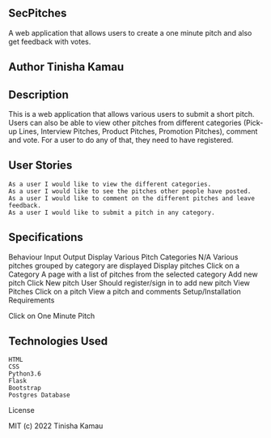 ## SecPitches
A web application that allows users to create a one minute pitch and also get feedback with votes.
## Author Tinisha Kamau


## Description

This is a web application that allows various users to submit a short pitch. Users can also be able to view other pitches from different categories (Pick-up Lines, Interview Pitches, Product Pitches, Promotion Pitches), comment and vote. For a user to do any of that, they need to have registered.

## User Stories

    As a user I would like to view the different categories.
    As a user I would like to see the pitches other people have posted.
    As a user I would like to comment on the different pitches and leave feedback.
    As a user I would like to submit a pitch in any category.

## Specifications
Behaviour 	Input 	Output
Display Various Pitch Categories 	N/A 	Various pitches grouped by category are displayed
Display pitches 	Click on a Category 	A page with a list of pitches from the selected category
Add new pitch 	Click New pitch 	User Should register/sign in to add new pitch
View Pitches 	Click on a pitch 	View a pitch and comments
Setup/Installation Requirements

Click on One Minute Pitch


## Technologies Used

    HTML
    CSS
    Python3.6
    Flask
    Bootstrap
    Postgres Database

License

MIT (c) 2022 Tinisha Kamau

